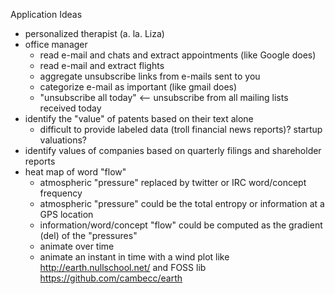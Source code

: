 Application Ideas
* personalized therapist (a. la. Liza)
* office manager
  - read e-mail and chats and extract appointments (like Google does)
  - read e-mail and extract flights
  - aggregate unsubscribe links from e-mails sent to you
  - categorize e-mail as important (like gmail does)
  - "unsubscribe all today" <-- unsubscribe from all mailing lists received today
* identify the "value" of patents based on their text alone
  - difficult to provide labeled data (troll financial news reports)? startup valuations?
* identify values of companies based on quarterly filings and shareholder reports
* heat map of word "flow"
  - atmospheric "pressure" replaced by twitter or IRC word/concept frequency
  - atmospheric "pressure" could be the total entropy or information at a GPS location
  - information/word/concept "flow" could be computed as the gradient (del) of the "pressures"
  - animate over time
  - animate an instant in time with a wind plot like http://earth.nullschool.net/ and FOSS lib https://github.com/cambecc/earth
